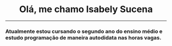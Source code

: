 <h1 align="center">Olá, me chamo Isabely Sucena</h1>

<hr>

 ### Atualmente estou cursando o segundo ano do ensino médio e estudo programação de maneira autodidata nas horas vagas.
